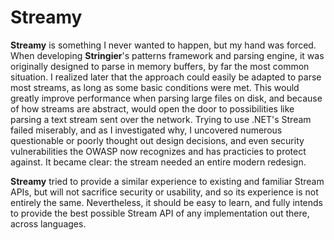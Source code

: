 # Streamy

**Streamy** is something I never wanted to happen, but my hand was forced. When developing **Stringier**'s patterns framework and parsing engine, it was originally designed to parse in memory buffers, by far the most common situation. I realized later that the approach could easily be adapted to parse most streams, as long as some basic conditions were met. This would greatly improve performance when parsing large files on disk, and because of how streams are abstract, would open the door to possibilities like parsing a text stream sent over the network. Trying to use .NET's Stream failed miserably, and as I investigated why, I uncovered numerous questionable or poorly thought out design decisions, and even security vulnerabilities the OWASP now recognizes and has practicies to protect against. It became clear: the stream needed an entire modern redesign.

**Streamy** tried to provide a similar experience to existing and familiar Stream APIs, but will not sacrifice security or usability, and so its experience is not entirely the same. Nevertheless, it should be easy to learn, and fully intends to provide the best possible Stream API of any implementation out there, across languages.